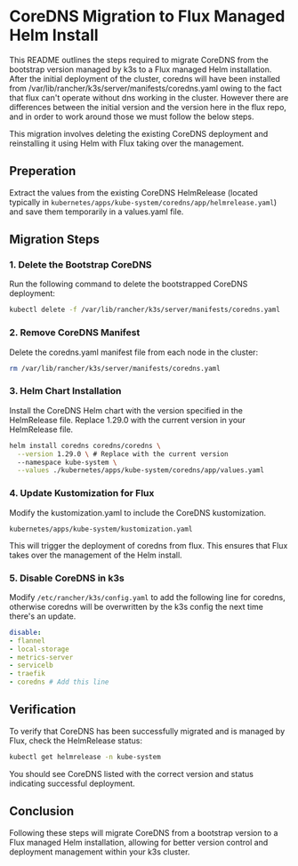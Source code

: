 # CoreDNS Migration to Flux Managed Helm Install

This README outlines the steps required to migrate CoreDNS from the bootstrap version managed by k3s to a Flux managed Helm installation. After the initial deployment of the cluster, coredns will have been installed from /var/lib/rancher/k3s/server/manifests/coredns.yaml owing to the fact that flux can't operate without dns working in the cluster. However there are differences between the initial version and the version here in the flux repo, and in order to work around those we must follow the below steps.

This migration involves deleting the existing CoreDNS deployment and reinstalling it using Helm with Flux taking over the management.

## Preperation
Extract the values from the existing CoreDNS HelmRelease (located typically in `kubernetes/apps/kube-system/coredns/app/helmrelease.yaml`) and save them temporarily in a values.yaml file.

## Migration Steps

### 1. Delete the Bootstrap CoreDNS

Run the following command to delete the bootstrapped CoreDNS deployment:

```bash
kubectl delete -f /var/lib/rancher/k3s/server/manifests/coredns.yaml
```
### 2. Remove CoreDNS Manifest
Delete the coredns.yaml manifest file from each node in the cluster:

```bash
rm /var/lib/rancher/k3s/server/manifests/coredns.yaml
```

### 3. Helm Chart Installation
Install the CoreDNS Helm chart with the version specified in the HelmRelease file. Replace 1.29.0 with the current version in your HelmRelease file.

```bash
helm install coredns coredns/coredns \
  --version 1.29.0 \ # Replace with the current version
  --namespace kube-system \
  --values ./kubernetes/apps/kube-system/coredns/app/values.yaml
```
### 4. Update Kustomization for Flux
Modify the kustomization.yaml to include the CoreDNS kustomization.

`kubernetes/apps/kube-system/kustomization.yaml`  

This will trigger the deployment of coredns from flux. This ensures that Flux takes over the management of the Helm install.

### 5. Disable CoreDNS in k3s
Modify `/etc/rancher/k3s/config.yaml` to add the following line for coredns, otherwise coredns will be overwritten by the k3s config the next time there's an update.

```yaml
disable:
- flannel
- local-storage
- metrics-server
- servicelb
- traefik
- coredns # Add this line
```
## Verification
To verify that CoreDNS has been successfully migrated and is managed by Flux, check the HelmRelease status:

```bash
kubectl get helmrelease -n kube-system
```
You should see CoreDNS listed with the correct version and status indicating successful deployment.

## Conclusion
Following these steps will migrate CoreDNS from a bootstrap version to a Flux managed Helm installation, allowing for better version control and deployment management within your k3s cluster.
